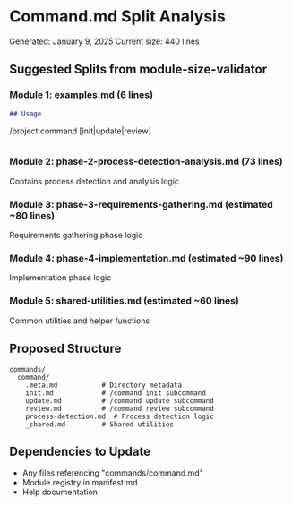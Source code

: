# Command.md Split Analysis
Generated: January 9, 2025
Current size: 440 lines

## Suggested Splits from module-size-validator

### Module 1: examples.md (6 lines)
```markdown
## Usage

```
/project:command [init|update|review]
```
```

### Module 2: phase-2-process-detection-analysis.md (73 lines)
Contains process detection and analysis logic

### Module 3: phase-3-requirements-gathering.md (estimated ~80 lines)
Requirements gathering phase logic

### Module 4: phase-4-implementation.md (estimated ~90 lines)
Implementation phase logic

### Module 5: shared-utilities.md (estimated ~60 lines)
Common utilities and helper functions

## Proposed Structure
```
commands/
  command/
    .meta.md           # Directory metadata
    init.md            # /command init subcommand
    update.md          # /command update subcommand
    review.md          # /command review subcommand
    process-detection.md  # Process detection logic
    _shared.md         # Shared utilities
```

## Dependencies to Update
- Any files referencing "commands/command.md"
- Module registry in manifest.md
- Help documentation